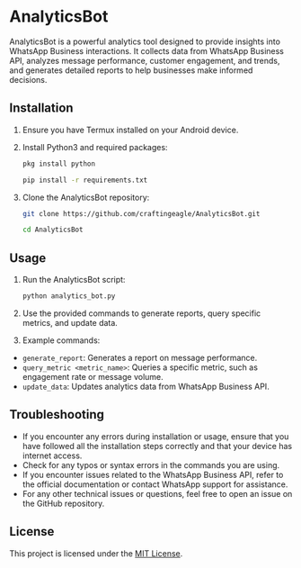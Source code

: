 # AnalyticsBot

AnalyticsBot is a powerful analytics tool designed to provide insights into WhatsApp Business interactions. It collects data from WhatsApp Business API, analyzes message performance, customer engagement, and trends, and generates detailed reports to help businesses make informed decisions.

## Installation

1. Ensure you have Termux installed on your Android device.
2. Install Python3 and required packages:
   ```bash
   pkg install python
   ```

   ```bash
   pip install -r requirements.txt
   ```

3. Clone the AnalyticsBot repository:

   ```bash
   git clone https://github.com/craftingeagle/AnalyticsBot.git
   ```

   ```bash
   cd AnalyticsBot
   ```


## Usage

1. Run the AnalyticsBot script:
   
   ```bash
   python analytics_bot.py
   ```
   
2. Use the provided commands to generate reports, query specific metrics, and update data.
3. Example commands:
- `generate_report`: Generates a report on message performance.
- `query_metric <metric_name>`: Queries a specific metric, such as engagement rate or message volume.
- `update_data`: Updates analytics data from WhatsApp Business API.

## Troubleshooting

- If you encounter any errors during installation or usage, ensure that you have followed all the installation steps correctly and that your device has internet access.
- Check for any typos or syntax errors in the commands you are using.
- If you encounter issues related to the WhatsApp Business API, refer to the official documentation or contact WhatsApp support for assistance.
- For any other technical issues or questions, feel free to open an issue on the GitHub repository.

## License

This project is licensed under the [MIT License](LICENSE).
